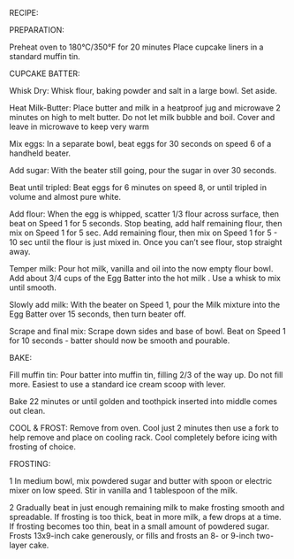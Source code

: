 RECIPE:


PREPARATION:

Preheat oven to 180°C/350°F for 20 minutes 
Place cupcake liners in a standard muffin tin.


CUPCAKE BATTER:

Whisk Dry:
 Whisk flour, baking powder and salt in a large bowl. Set aside.

Heat Milk-Butter:
 Place butter and milk in a heatproof jug and microwave 2 minutes on high to melt butter. Do not let milk bubble and boil. Cover and leave in microwave to keep very warm 

Mix eggs:
 In a separate bowl, beat eggs for 30 seconds on speed 6 of a handheld beater.

Add sugar:
 With the beater still going, pour the sugar in over 30 seconds.

Beat until tripled:
 Beat eggs for 6 minutes on speed 8, or until tripled in volume and almost pure white.

Add flour:
 When the egg is whipped, scatter 1/3 flour across surface, then beat on Speed 1 for 5 seconds. Stop beating, add half remaining flour, then mix on Speed 1 for 5 sec. Add remaining flour, then mix on Speed 1 for 5 - 10 sec until the flour is just mixed in. Once you can’t see flour, stop straight away.

Temper milk:
 Pour hot milk, vanilla and oil into the now empty flour bowl. Add about 3/4 cups of the Egg Batter into the hot milk . Use a whisk to mix until smooth.

Slowly add milk:
 With the beater on Speed 1, pour the Milk mixture into the Egg Batter over 15 seconds, then turn beater off.

Scrape and final mix:
 Scrape down sides and base of bowl. Beat on Speed 1 for 10 seconds - batter should now be smooth and pourable.


BAKE:

Fill muffin tin: Pour batter into muffin tin, filling 2/3 of the way up. Do not fill more. Easiest to use a standard ice cream scoop with lever.

Bake 22 minutes or until golden and toothpick inserted into middle comes out clean.


COOL & FROST:
Remove from oven. Cool just 2 minutes then use a fork to help remove and place on cooling rack. Cool completely before icing with frosting of choice.

FROSTING:

1 In medium bowl, mix powdered sugar and butter with spoon or electric mixer on low speed. Stir in  vanilla and 1 tablespoon of the milk.

2 Gradually beat in just enough remaining milk to make frosting smooth and spreadable. If frosting is too thick, beat in more milk, a few drops at a time. If frosting becomes too thin, beat in a small amount of powdered sugar. Frosts 13x9-inch cake generously, or fills and frosts an 8- or 9-inch two-layer cake.